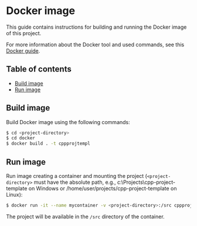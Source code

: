 # Docker image

This guide contains instructions for building and running the Docker image of this project.

For more information about the Docker tool and used commands, see this [Docker guide](https://github.com/hugorbarbosa/tutorials/blob/main/docker-guide/docker-guide.md).

## Table of contents

- [Build image](#build-image)
- [Run image](#run-image)

## Build image

Build Docker image using the following commands:

```sh
$ cd <project-directory>
$ cd docker
$ docker build . -t cppprojtempl
```

## Run image

Run image creating a container and mounting the project (`<project-directory>` must have the absolute path, e.g., c:\Projects\cpp-project-template on Windows or /home/user/projects/cpp-project-template on Linux):

```sh
$ docker run -it --name mycontainer -v <project-directory>:/src cppprojtempl
```

The project will be available in the `/src` directory of the container.
